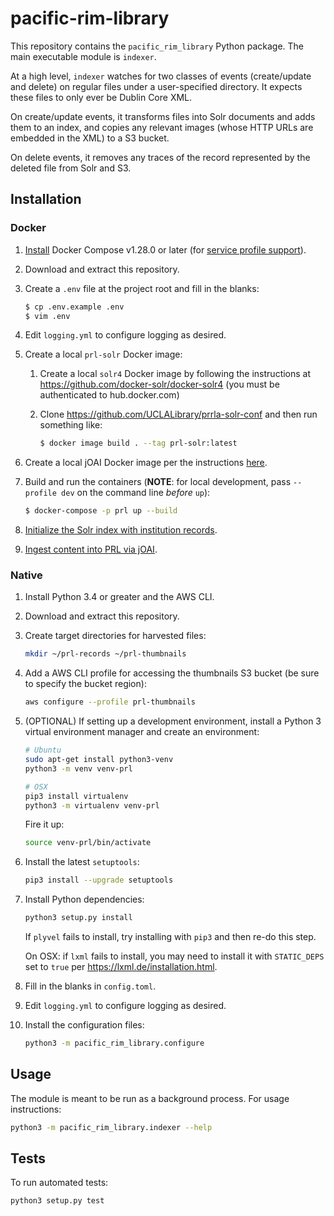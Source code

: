 # pacific-rim-library

This repository contains the `pacific_rim_library` Python package. The main executable module is `indexer`.

At a high level, `indexer` watches for two classes of events (create/update and delete) on regular files under a user-specified directory. It expects these files to only ever be Dublin Core XML. 

On create/update events, it transforms files into Solr documents and adds them to an index, and copies any relevant images (whose HTTP URLs are embedded in the XML) to a S3 bucket.

On delete events, it removes any traces of the record represented by the deleted file from Solr and S3.

## Installation

### Docker

1. [Install](https://docs.docker.com/compose/install/) Docker Compose v1.28.0 or later (for [service profile support](https://docs.docker.com/compose/release-notes/#1280)).
1. Download and extract this repository.
1. Create a `.env` file at the project root and fill in the blanks:

    ```bash
    $ cp .env.example .env
    $ vim .env
    ```

1. Edit `logging.yml` to configure logging as desired.
1. Create a local `prl-solr` Docker image:

    1. Create a local `solr4` Docker image by following the instructions at https://github.com/docker-solr/docker-solr4 (you must be authenticated to hub.docker.com)
    1. Clone https://github.com/UCLALibrary/prrla-solr-conf and then run something like:

        ```bash
        $ docker image build . --tag prl-solr:latest
        ```

1. Create a local jOAI Docker image per the instructions [here](https://github.com/NCAR/joai-project/blob/25c00ccc7d63c2c3a3c673a321be6a21bc474b78/web/docs/DOCKER_BUILD.md).
1. Build and run the containers (**NOTE**: for local development, pass `--profile dev` on the command line _before_ `up`):

    ```bash
    $ docker-compose -p prl up --build
    ```

1. [Initialize the Solr index with institution records](https://docs.library.ucla.edu/pages/viewpage.action?pageId=161622923).
1. [Ingest content into PRL via jOAI](https://docs.library.ucla.edu/display/dlp/PRL+content+ingest).

### Native

1. Install Python 3.4 or greater and the AWS CLI.
2. Download and extract this repository.
3. Create target directories for harvested files:

    ```bash
    mkdir ~/prl-records ~/prl-thumbnails
    ```

4. Add a AWS CLI profile for accessing the thumbnails S3 bucket (be sure to specify the bucket region):

    ```bash
    aws configure --profile prl-thumbnails
    ```

5. (OPTIONAL) If setting up a development environment, install a Python 3 virtual environment manager and create an environment:

    ```bash
    # Ubuntu
    sudo apt-get install python3-venv
    python3 -m venv venv-prl
    ```

    ```bash
    # OSX
    pip3 install virtualenv
    python3 -m virtualenv venv-prl
    ```

    Fire it up:
    ```bash
    source venv-prl/bin/activate
    ```

6. Install the latest `setuptools`:

    ```bash
    pip3 install --upgrade setuptools
    ```

7. Install Python dependencies:

    ```bash
    python3 setup.py install
    ```
    If `plyvel` fails to install, try installing with `pip3` and then re-do this step.

    On OSX: if `lxml` fails to install, you may need to install it with `STATIC_DEPS` set to `true` per https://lxml.de/installation.html.

8. Fill in the blanks in `config.toml`.

9. Edit `logging.yml` to configure logging as desired.

10. Install the configuration files:

    ```bash
    python3 -m pacific_rim_library.configure
    ```

## Usage

The module is meant to be run as a background process. For usage instructions:

```bash
python3 -m pacific_rim_library.indexer --help
```

## Tests

To run automated tests:

```bash
python3 setup.py test
```
